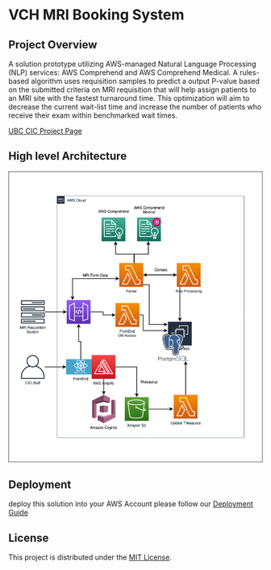 # VCH MRI Booking System

## Project Overview
A solution prototype utilizing AWS-managed Natural Language Processing (NLP) services: AWS Comprehend and AWS Comprehend Medical. A rules-based algorithm uses requisition samples to predict a output P-value based on the submitted criteria on MRI requisition that will help assign patients to an MRI site with the fastest turnaround time. This optimization will aim to decrease the current wait-list time and increase the number of patients who receive their exam within benchmarked wait times.

[UBC CIC Project Page](https://cic.ubc.ca/projects/vch-mri-project-cant-wait/)
## High level Architecture
![alt text](src/backend/media/AWS_Diagram.png)

## Deployment 
 deploy this solution into your AWS Account please follow our [Deployment Guide](docs/deployment_guide.md) 


## License
This project is distributed under the [MIT License](./LICENSE).